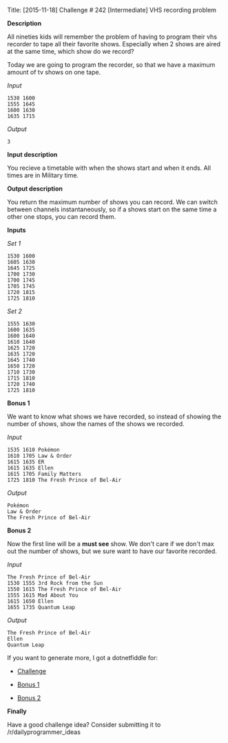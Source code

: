 Title: [2015-11-18] Challenge # 242 [Intermediate] VHS recording problem

**Description**

All nineties kids will remember the problem of having to program their vhs recorder to tape all their favorite shows. Especially when 2 shows are aired at the same time, which show do we record?

Today we are going to program the recorder, so that we have a maximum amount of tv shows on one tape.

*Input*

    1530 1600
    1555 1645
    1600 1630
    1635 1715

*Output*

    3

**Input description**

You recieve a timetable with when the shows start and when it ends. All times are in Military time.

**Output description**

You return the maximum number of shows you can record.
We can switch between channels instantaneously, so if a shows start on the same time a other one stops, you can record them.

**Inputs**

*Set 1*


    1530 1600
    1605 1630
    1645 1725
    1700 1730
    1700 1745
    1705 1745
    1720 1815
    1725 1810


*Set 2*

    1555 1630
    1600 1635
    1600 1640
    1610 1640
    1625 1720
    1635 1720
    1645 1740
    1650 1720
    1710 1730
    1715 1810
    1720 1740
    1725 1810


**Bonus 1**

We want to know what shows we have recorded, so instead of showing the number of shows, show the names of the shows we recorded.

*Input*

    1535 1610 Pokémon
    1610 1705 Law & Order
    1615 1635 ER
    1615 1635 Ellen
    1615 1705 Family Matters
    1725 1810 The Fresh Prince of Bel-Air

*Output*

    Pokémon
    Law & Order
    The Fresh Prince of Bel-Air

**Bonus 2**

Now the first line will be a **must see** show. We don't care if we don't max out the number of shows, but we sure want to have our favorite recorded.

*Input*

    The Fresh Prince of Bel-Air
    1530 1555 3rd Rock from the Sun
    1550 1615 The Fresh Prince of Bel-Air
    1555 1615 Mad About You
    1615 1650 Ellen
    1655 1735 Quantum Leap

*Output*

    The Fresh Prince of Bel-Air
    Ellen
    Quantum Leap


If you want to generate more, I got a dotnetfiddle for:

 - [Challenge](https://dotnetfiddle.net/xjXHl9)

 - [Bonus 1](https://dotnetfiddle.net/bn5QrS)

 - [Bonus 2](https://dotnetfiddle.net/6dwkGl)

**Finally**

Have a good challenge idea?
Consider submitting it to /r/dailyprogrammer_ideas